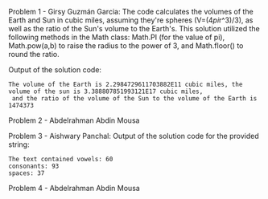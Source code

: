 Problem 1 - Girsy Guzmán Garcia:
The code calculates the volumes of the Earth and Sun in cubic miles, assuming they're spheres (V=(4*pi*r^3)/3), as well as the ratio
of the Sun's volume to the Earth's. This solution utilized the following methods in the Math class: Math.PI (for the value of pi), 
Math.pow(a,b) to raise the radius to the power of 3, and Math.floor() to round the ratio.

Output of the solution code:
```
The volume of the Earth is 2.2984729611703882E11 cubic miles, the volume of the sun is 3.388807851993121E17 cubic miles,
 and the ratio of the volume of the Sun to the volume of the Earth is 1474373 
```

Problem 2 - Abdelrahman Abdin Mousa

Problem 3 - Aishwary Panchal:
Output of the solution code for the provided string:

```
The text contained vowels: 60
consonants: 93
spaces: 37
```

Problem 4 - Abdelrahman Abdin Mousa
